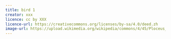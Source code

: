 ```yaml
---
title: bird 1 
creator: xxx
licence: cc by XXX
licence-url: https://creativecommons.org/licenses/by-sa/4.0/deed.zh
image-url: https://upload.wikimedia.org/wikipedia/commons/4/45/Ploceus_velatus_beak_open.jpg
---
```


